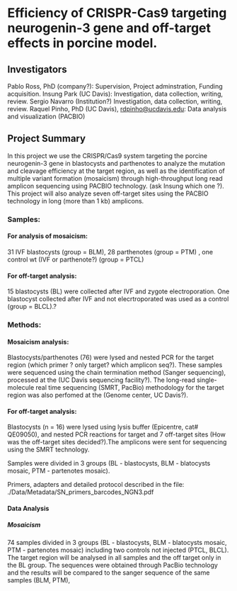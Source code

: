# Efficiency of CRISPR-Cas9 targeting neurogenin-3 gene and off-target effects in porcine model.

## Investigators

Pablo Ross, PhD (company?):  Supervision, Project adminstration, Funding acquisition.
Insung Park (UC Davis): Investigation, data collection, writing, review.
Sergio Navarro (Institution?) Investigation, data collection, writing, review.
Raquel Pinho, PhD (UC Davis), rdpinho@ucdavis.edu: Data analysis and visualization (PACBIO)

## Project Summary

In this project we use the CRISPR/Cas9 system targeting the porcine neurogenin-3 gene in blastocysts and parthenotes to analyze the mutation and cleavage efficiency at the target region, as well as the identification of multiple variant formation (mosaicism) through high-throughput long read amplicon sequencing using PACBIO technology. (ask Insung which one ?). This project will also analyze seven off-target sites using the PACBIO technology in long (more than 1 kb) amplicons. 

### Samples: 

#### For analysis of mosaicism:

31 IVF blastocysts (group = BLM), 28 parthenotes (group = PTM) , one control wt (IVF or parthenote?) (group = PTCL)

#### For off-target analysis:

15 blastocysts (BL) were collected after IVF and zygote electroporation. One blastocyst collected after IVF and not elecrtroporated was used as a control (group = BLCL).?


### Methods:

#### Mosaicism analysis:

Blastocysts/parthenotes (76) were lysed and nested PCR for the target region (which primer ? only target? which amplicon seq?). These samples were sequenced using the chain termination method (Sanger sequencing), processed at the (UC Davis sequencing facility?). The long-read single-molecule real time sequencing (SMRT, PacBio) methodology for the target region was also perfomed at the (Genome center, UC Davis?).

#### For off-target analysis:

Blastocysts (n = 16) were lysed using lysis buffer (Epicentre, cat# QE09050), and nested PCR reactions for target and 7 off-target sites (How was the off-target sites decided?).The amplicons were sent for sequencing using the SMRT technology. 

Samples were divided in 3 groups (BL - blastocysts, BLM - blatocysts mosaic, PTM - partenotes mosaic).

Primers, adapters and detailed protocol described in the file: ./Data/Metadata/SN_primers_barcodes_NGN3.pdf

#### Data Analysis 

##### Mosaicism

74 samples divided in 3 groups (BL - blastocysts, BLM - blatocysts mosaic, PTM - partenotes mosaic) including two controls not injected (PTCL, BLCL). The target region will be analysed in all samples and the off target only in the BL group. The sequences were obtained through PacBio technology and  the results will be compared to the sanger sequence of the same samples (BLM, PTM),

